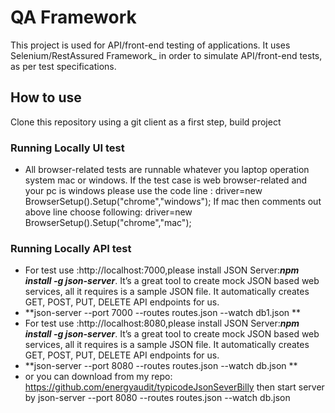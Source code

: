 # QA Framework

This project is used for API/front-end testing of applications. It uses Selenium/RestAssured Framework_ in order to simulate API/front-end tests, as per test specifications.

## How to use

Clone this repository using a git client as a first step, build project

### Running Locally UI test
- All browser-related tests are runnable whatever you laptop operation system mac or windows.  If the test case is web browser-related and your pc  is windows please use the code line :
  driver=new BrowserSetup().Setup("chrome","windows");
  If mac  then comments out above line choose following:
  driver=new BrowserSetup().Setup("chrome","mac");
 
### Running Locally API test
- For test use :http://localhost:7000,please install JSON Server:_**npm install -g json-server**_. It’s a great tool to create mock JSON based web services, all it requires is a sample JSON file. It automatically creates GET, POST, PUT, DELETE API endpoints for us. 
- **json-server --port 7000 --routes routes.json --watch db1.json ** 
- For test use :http://localhost:8080,please install JSON Server:_**npm install -g json-server**_. It’s a great tool to create mock JSON based web services, all it requires is a sample JSON file. It automatically creates GET, POST, PUT, DELETE API endpoints for us. 
- **json-server --port 8080 --routes routes.json --watch db.json ** 
- or you can download from my repo: https://github.com/energyaudit/typicodeJsonSeverBilly  then start server by json-server --port 8080 --routes routes.json --watch db.json